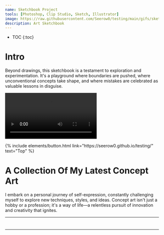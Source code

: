 ```yaml
---
name: Sketchbook Project
tools: [Photoshop, Clip Studio, Sketch, Illustrator]
image: https://raw.githubusercontent.com/Seerow0/testing/main/gifs/sketch-sponge.gif
description: Art Sketchbook
---
```

* TOC
{:toc}

# ‎Intro
Beyond drawings, this sketchbook is a testament to exploration and experimentation. It's a playground where boundaries are pushed, where unconventional concepts take shape, and where mistakes are celebrated as valuable lessons in disguise.

<video src= "https://github.com/Seerow0/testing/assets/92154813/30da6858-9609-4020-822c-5a27166f7d70" style="max-width: 730px;"></video>

 <!--<video src= "" controls="controls" style="max-width: 730px;"></video> -->
 <p class="text-center">
{% include elements/button.html link="https://seerow0.github.io/testing/" text="Top" %}
</p>
 
# A Collection Of My Latest Concept Art

 I embark on a personal journey of self-expression, constantly challenging myself to explore new techniques, styles, and ideas. Concept art isn't just a hobby or a profession; it's a way of life—a relentless pursuit of innovation and creativity that ignites.

---

# 

---
